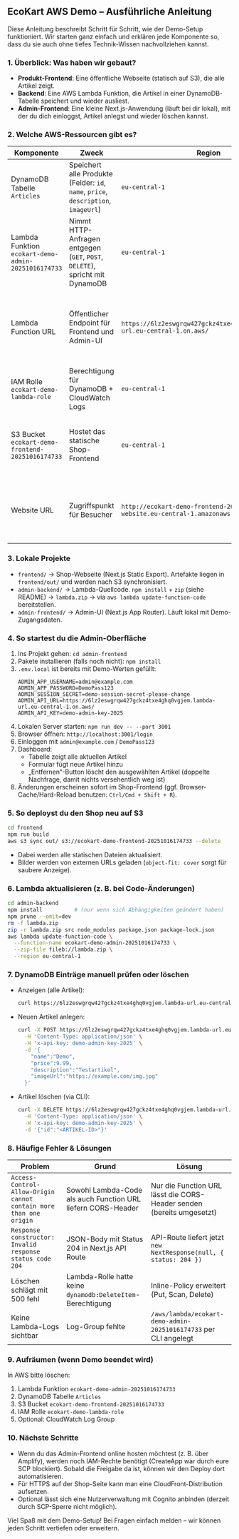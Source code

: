 ## EcoKart AWS Demo – Ausführliche Anleitung

Diese Anleitung beschreibt Schritt für Schritt, wie der Demo-Setup funktioniert. Wir starten ganz einfach und erklären jede Komponente so, dass du sie auch ohne tiefes Technik-Wissen nachvollziehen kannst.

### 1. Überblick: Was haben wir gebaut?
- **Produkt-Frontend**: Eine öffentliche Webseite (statisch auf S3), die alle Artikel zeigt.
- **Backend**: Eine AWS Lambda Funktion, die Artikel in einer DynamoDB-Tabelle speichert und wieder ausliest.
- **Admin-Frontend**: Eine kleine Next.js-Anwendung (läuft bei dir lokal), mit der du dich einloggst, Artikel anlegst und wieder löschen kannst.

### 2. Welche AWS-Ressourcen gibt es?
| Komponente | Zweck | Region | Hinweise |
|------------|-------|--------|---------|
| DynamoDB Tabelle `Articles` | Speichert alle Produkte (Felder: `id`, `name`, `price`, `description`, `imageUrl`) | `eu-central-1` | On-Demand Kapazität, keine Indizes nötig |
| Lambda Funktion `ecokart-demo-admin-20251016174733` | Nimmt HTTP-Anfragen entgegen (`GET`, `POST`, `DELETE`), spricht mit DynamoDB | `eu-central-1` | Function URL aktiviert, Auth via API-Key |
| Lambda Function URL | Öffentlicher Endpoint für Frontend und Admin-UI | `https://6lz2eswgrqw427gckz4txe4ghq0vgjem.lambda-url.eu-central-1.on.aws/` | Erwartet bei `POST`/`DELETE` den Header `x-api-key: demo-admin-key-2025` |
| IAM Rolle `ecokart-demo-lambda-role` | Berechtigung für DynamoDB + CloudWatch Logs | `eu-central-1` | Policy enthält `PutItem`, `Scan`, `DeleteItem` |
| S3 Bucket `ecokart-demo-frontend-20251016174733` | Hostet das statische Shop-Frontend | `eu-central-1` | Static Website Hosting aktiv, Public Access erlaubt |
| Website URL | Zugriffspunkt für Besucher | `http://ecokart-demo-frontend-20251016174733.s3-website.eu-central-1.amazonaws.com` | Falls HTTPS benötigt wird, kann man CloudFront vorschalten |

### 3. Lokale Projekte
- `frontend/` → Shop-Webseite (Next.js Static Export). Artefakte liegen in `frontend/out/` und werden nach S3 synchronisiert.
- `admin-backend/` → Lambda-Quellcode. `npm install` + `zip` (siehe README) → `lambda.zip` → via `aws lambda update-function-code` bereitstellen.
- `admin-frontend/` → Admin-UI (Next.js App Router). Läuft lokal mit Demo-Zugangsdaten.

### 4. So startest du die Admin-Oberfläche
1. Ins Projekt gehen: `cd admin-frontend`
2. Pakete installieren (falls noch nicht): `npm install`
3. `.env.local` ist bereits mit Demo-Werten gefüllt:
   ```
   ADMIN_APP_USERNAME=admin@example.com
   ADMIN_APP_PASSWORD=DemoPass123
   ADMIN_SESSION_SECRET=demo-session-secret-please-change
   ADMIN_API_URL=https://6lz2eswgrqw427gckz4txe4ghq0vgjem.lambda-url.eu-central-1.on.aws/
   ADMIN_API_KEY=demo-admin-key-2025
   ```
4. Lokalen Server starten: `npm run dev -- --port 3001`
5. Browser öffnen: `http://localhost:3001/login`
6. Einloggen mit `admin@example.com` / `DemoPass123`
7. Dashboard: 
   - Tabelle zeigt alle aktuellen Artikel
   - Formular fügt neue Artikel hinzu
   - „Entfernen“-Button löscht den ausgewählten Artikel (doppelte Nachfrage, damit nichts versehentlich weg ist)
8. Änderungen erscheinen sofort im Shop-Frontend (ggf. Browser-Cache/Hard-Reload benutzen: `Ctrl/Cmd + Shift + R`).

### 5. So deployst du den Shop neu auf S3
```bash
cd frontend
npm run build
aws s3 sync out/ s3://ecokart-demo-frontend-20251016174733 --delete
```
- Dabei werden alle statischen Dateien aktualisiert.
- Bilder werden von externen URLs geladen (`object-fit: cover` sorgt für saubere Anzeige).

### 6. Lambda aktualisieren (z. B. bei Code-Änderungen)
```bash
cd admin-backend
npm install          # (nur wenn sich Abhängigkeiten geändert haben)
npm prune --omit=dev
rm -f lambda.zip
zip -r lambda.zip src node_modules package.json package-lock.json
aws lambda update-function-code \
  --function-name ecokart-demo-admin-20251016174733 \
  --zip-file fileb://lambda.zip \
  --region eu-central-1
```

### 7. DynamoDB Einträge manuell prüfen oder löschen
- Anzeigen (alle Artikel):
  ```bash
  curl https://6lz2eswgrqw427gckz4txe4ghq0vgjem.lambda-url.eu-central-1.on.aws/
  ```
- Neuen Artikel anlegen:
  ```bash
  curl -X POST https://6lz2eswgrqw427gckz4txe4ghq0vgjem.lambda-url.eu-central-1.on.aws/ \
    -H 'Content-Type: application/json' \
    -H 'x-api-key: demo-admin-key-2025' \
    -d '{
      "name":"Demo",
      "price":9.99,
      "description":"Testartikel",
      "imageUrl":"https://example.com/img.jpg"
    }'
  ```
- Artikel löschen (via CLI):
  ```bash
  curl -X DELETE https://6lz2eswgrqw427gckz4txe4ghq0vgjem.lambda-url.eu-central-1.on.aws/ \
    -H 'Content-Type: application/json' \
    -H 'x-api-key: demo-admin-key-2025' \
    -d '{"id":"<ARTIKEL-ID>"}'
  ```

### 8. Häufige Fehler & Lösungen
| Problem | Grund | Lösung |
|---------|-------|--------|
| `Access-Control-Allow-Origin cannot contain more than one origin` | Sowohl Lambda-Code als auch Function URL liefern CORS-Header | Nur die Function URL lässt die CORS-Header senden (bereits umgesetzt) |
| `Response constructor: Invalid response status code 204` | JSON-Body mit Status 204 in Next.js API Route | API-Route liefert jetzt `new NextResponse(null, { status: 204 })` |
| Löschen schlägt mit 500 fehl | Lambda-Rolle hatte keine `dynamodb:DeleteItem`-Berechtigung | Inline-Policy erweitert (Put, Scan, Delete) |
| Keine Lambda-Logs sichtbar | Log-Group fehlte | `/aws/lambda/ecokart-demo-admin-20251016174733` per CLI angelegt |

### 9. Aufräumen (wenn Demo beendet wird)
In AWS bitte löschen:
1. Lambda Funktion `ecokart-demo-admin-20251016174733`
2. DynamoDB Tabelle `Articles`
3. S3 Bucket `ecokart-demo-frontend-20251016174733`
4. IAM Rolle `ecokart-demo-lambda-role`
5. Optional: CloudWatch Log Group

### 10. Nächste Schritte
- Wenn du das Admin-Frontend online hosten möchtest (z. B. über Amplify), werden noch IAM-Rechte benötigt (CreateApp war durch eure SCP blockiert). Sobald die Freigabe da ist, können wir den Deploy dort automatisieren.
- Für HTTPS auf der Shop-Seite kann man eine CloudFront-Distribution aufsetzen.
- Optional lässt sich eine Nutzerverwaltung mit Cognito anbinden (derzeit durch SCP-Sperre nicht möglich).

Viel Spaß mit dem Demo-Setup! Bei Fragen einfach melden – wir können jeden Schritt vertiefen oder erweitern.
